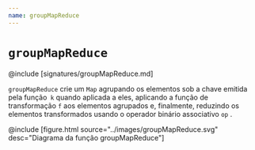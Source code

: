 ```yaml
---
name: groupMapReduce
---
```


# `groupMapReduce`

@include [signatures/groupMapReduce.md]

`groupMapReduce` crie um `Map` agrupando os elementos sob a chave emitida pela função` k` quando aplicada a eles, aplicando a função de transformação `f` aos elementos agrupados e, finalmente, reduzindo os elementos transformados usando o operador binário associativo `op` .

@include [figure.html source="../images/groupMapReduce.svg" desc="Diagrama da função groupMapReduce"]
